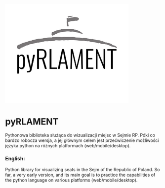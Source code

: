 <img src="https://raw.githubusercontent.com/bohdanbobrowski/pyrlament/master/static/img/pyRLAMENT_logo.svg" width="400" alt="pyRLAMENT" />

# pyRLAMENT

Pythonowa biblioteka służąca do wizualizacji miejsc w Sejmie RP. Póki co bardzo robocza wersja, a jej głównym celem jest przećwiczenie możliwości języka python na różnych platformach (web/mobile/desktop).

### English: 

Python library for visualizing seats in the Sejm of the Republic of Poland. So far, a very early version, and its main goal is to practice the capabilities of the python language on various platforms (web/mobile/desktop).

